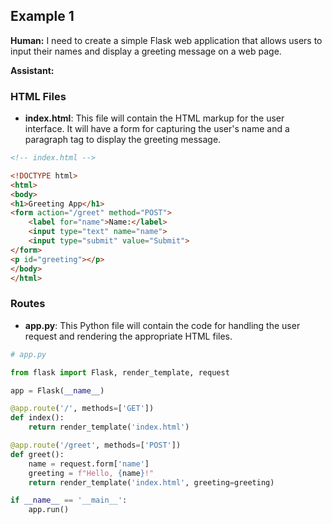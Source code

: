 ## Example 1

**Human:** I need to create a simple Flask web application that allows users to input their names and display a greeting message on a web page.

**Assistant:**

### HTML Files
- **index.html**: This file will contain the HTML markup for the user interface. It will have a form for capturing the user's name and a paragraph tag to display the greeting message.

```html
<!-- index.html -->

<!DOCTYPE html>
<html>
<body>
<h1>Greeting App</h1>
<form action="/greet" method="POST">
    <label for="name">Name:</label>
    <input type="text" name="name">
    <input type="submit" value="Submit">
</form>
<p id="greeting"></p>
</body>
</html>
```

### Routes
- **app.py**: This Python file will contain the code for handling the user request and rendering the appropriate HTML files.

```python
# app.py

from flask import Flask, render_template, request

app = Flask(__name__)

@app.route('/', methods=['GET'])
def index():
    return render_template('index.html')

@app.route('/greet', methods=['POST'])
def greet():
    name = request.form['name']
    greeting = f"Hello, {name}!"
    return render_template('index.html', greeting=greeting)

if __name__ == '__main__':
    app.run()
```
